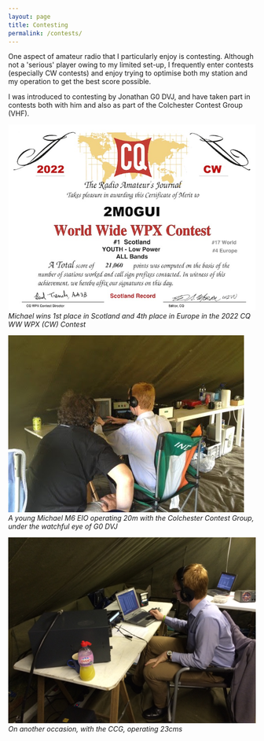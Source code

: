 ```yaml
---
layout: page
title: Contesting
permalink: /contests/
---
```


One aspect of amateur radio that I particularly enjoy is contesting. Although not a 'serious' player owing to my limited set-up, I frequently enter contests (especially CW contests) and enjoy trying to optimise both my station and my operation to get the best score possible.

I was introduced to contesting by Jonathan G0 DVJ, and have taken part in contests both with him and also as part of the Colchester Contest Group (VHF).

![2M0GUI contest certificate](/images/02df3-cqwpxcert.jpg)
*Michael wins 1st place in Scotland and 4th place in Europe in the 2022 CQ WW WPX (CW) Contest*

![Michael with Colchester Contest Group](/images/67b25-mtop2.jpg)
<br>*A young Michael M6 EIO operating 20m with the Colchester Contest Group, under the watchful eye of G0 DVJ*

![Michael with Colchester Contest Group](/images/1af38-23cms.jpg)
*On another occasion, with the CCG, operating 23cms*
